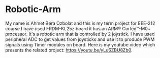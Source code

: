 # Robotic-Arm
My name is Ahmet Bera Özbolat and this is my term project for EEE-212 course
I have used FRDM-KL25z board   it has an ARM® Cortex™-M0+ processor.
It's a robotic arm that is controlled by 2 joystick.
I have used peripheral ADC to get values from joysticks and use it to produce PWM signals using Timer modules on board.
Here is my youtube video which presents the related project: https://youtu.be/yLu6ZBU8Zb0.
